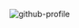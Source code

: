 ![github-profile](https://user-images.githubusercontent.com/28603140/220576250-630ee07f-7116-46ac-bdf7-997f1f3039ea.png)

